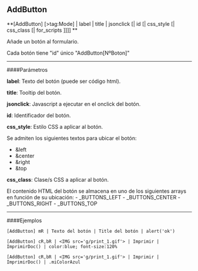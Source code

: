 ## AddButton

**[AddButton] [>tag:Mode] | label | title | jsonclick [| id [| css_style [| css_class [| for_scripts ]]]] **

Añade un botón al formulario.

Cada botón tiene "id" único "AddButton[NºBoton]"

---

####Parámetros

**label**:
	Texto del botón (puede ser código html).

**title**:
	Tooltip del botón.

**jsonclick**:
	Javascript a ejecutar en el onclick del botón.

**id**:
	Identificador del botón.

**css_style**:
	Estilo CSS a aplicar al botón.

Se admiten los siguientes textos para ubicar el botón:

- &left
- &center
- &right
- &top

**css_class**:
	Clase/s CSS a aplicar al botón.

El contenido HTML del botón se almacena en uno de los siguientes arrays en función de su ubicación:
	- _BUTTONS_LEFT
	- _BUTTONS_CENTER
	- _BUTTONS_RIGHT
	- _BUTTONS_TOP

---

####Ejemplos

```
[AddButton] mR | Texto del botón | Title del botón | alert('ok')

[AddButton] cR,bR | <IMG src='g/print_1.gif'> | Imprimir | ImprimirDoc() | color:blue; font-size:120%

[AddButton] cR,bR | <IMG src='g/print_1.gif'> | Imprimir | ImprimirDoc() | .miColorAzul
```
